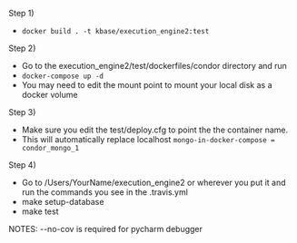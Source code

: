 Step 1)
* `docker build . -t kbase/execution_engine2:test`

Step 2)
* Go to the execution_engine2/test/dockerfiles/condor directory and run
* `docker-compose up -d`
* You may need to edit the mount point to mount your local disk as a docker volume


Step 3)
* Make sure you edit the test/deploy.cfg  to point the the container name. 
* This will automatically replace localhost
`mongo-in-docker-compose = condor_mongo_1`

Step 4)
* Go to /Users/YourName/execution_engine2 or wherever you put it and run the commands you see in the .travis.yml
* make setup-database
* make test

NOTES: --no-cov is required for pycharm debugger